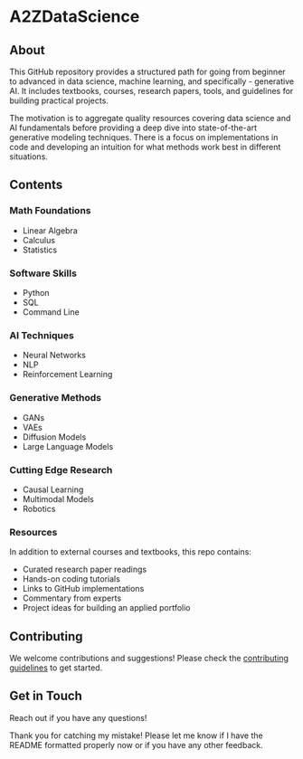 # A2ZDataScience

## About

This GitHub repository provides a structured path for going from beginner to advanced in data science, machine learning, and specifically - generative AI. It includes textbooks, courses, research papers, tools, and guidelines for building practical projects.

The motivation is to aggregate quality resources covering data science and AI fundamentals before providing a deep dive into state-of-the-art generative modeling techniques. There is a focus on implementations in code and developing an intuition for what methods work best in different situations.

## Contents

### Math Foundations
- Linear Algebra
- Calculus
- Statistics

### Software Skills
- Python
- SQL
- Command Line

### AI Techniques
- Neural Networks
- NLP
- Reinforcement Learning

### Generative Methods
- GANs
- VAEs
- Diffusion Models
- Large Language Models

### Cutting Edge Research
- Causal Learning
- Multimodal Models
- Robotics

### Resources
In addition to external courses and textbooks, this repo contains:
- Curated research paper readings
- Hands-on coding tutorials
- Links to GitHub implementations
- Commentary from experts
- Project ideas for building an applied portfolio

## Contributing

We welcome contributions and suggestions! Please check the [contributing guidelines](CONTRIBUTING.md) to get started.

## Get in Touch

Reach out if you have any questions!

Thank you for catching my mistake! Please let me know if I have the README formatted properly now or if you have any other feedback.

